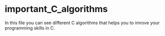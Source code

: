 # important_C_algorithms
In this file you can see different C algorithms that helps you to imrove your programming skills in C.

